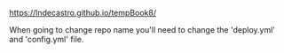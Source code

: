 https://lndecastro.github.io/tempBook8/

When going to change repo name you'll need to change the 'deploy.yml' and 'config.yml' file.
